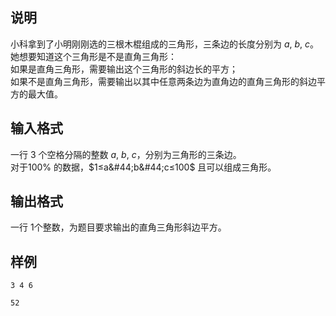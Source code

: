<h2>说明</h2>

小科拿到了小明刚刚选的三根木棍组成的三角形，三条边的长度分别为 $a$&#44; $b$&#44; $c$。她想要知道这个三角形是不是直角三角形：<br />
如果是直角三角形，需要输出这个三角形的斜边长的平方；<br />
如果不是直角三角形，需要输出以其中任意两条边为直角边的直角三角形的斜边平方的最大值。
<h2>输入格式</h2>

一行 $3$ 个空格分隔的整数 $a$&#44; $b$&#44; $c$，分别为三角形的三条边。<br>对于100% 的数据，$1≤a&#44;b&#44;c≤100$ 且可以组成三角形。

<h2>输出格式</h2>

一行 1个整数，为题目要求输出的直角三角形斜边平方。

<h2>样例</h2>
<pre><code class="language-input1">3 4 6</code></pre><pre><code class="language-output1">52</code></pre>
